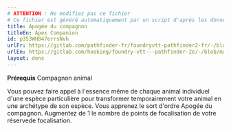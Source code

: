 ```yaml
---
# ATTENTION : Ne modifiez pas ce fichier
# Ce fichier est généré automatiquement par un script d'après les données du module Foundry VTT officiel et de sa traduction
title: Apogée du compagnon
titleEn: Apex Companion
id: p353WH847errsNvh
urlFr: https://gitlab.com/pathfinder-fr/foundryvtt-pathfinder2-fr/-/blob/master/data/feats/p353WH847errsNvh.htm
urlEn: https://gitlab.com/hooking/foundry-vtt---pathfinder-2e/-/blob/master/packs/data/feats.db/apex-companion.json
layout: dons
---
```

**Prérequis** Compagnon animal

Vous pouvez faire appel à l'essence même de chaque animal individuel d'une espèce particulière pour transformer temporairement votre animal en une archétype de son espèce. Vous apprenez le sort d'ordre Apogée du compagnon. Augmentez de 1 le nombre de points de focalisation de votre réservede focalisation.
